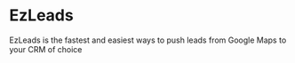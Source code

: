 # EzLeads

EzLeads is the fastest and easiest ways to push leads from Google Maps to your CRM of choice